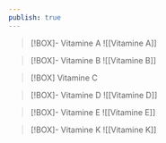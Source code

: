 ```yaml
---
publish: true
---
```



> [!BOX]- Vitamine A
> ![[Vitamine A]]

> [!BOX]- Vitamine B
> ![[Vitamine B]]

> [!BOX] Vitamine C
> 

> [!BOX]- Vitamine D
> ![[Vitamine D]]

> [!BOX]- Vitamine E
> ![[Vitamine E]]

> [!BOX]- Vitamine K
> ![[Vitamine K]]




